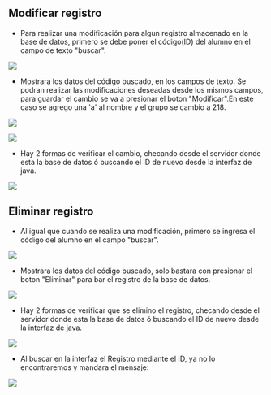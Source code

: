 ## Modificar registro

- Para realizar una modificación para algun registro almacenado en la base de datos, primero se debe poner
  el código(ID) del alumno en el campo de texto "buscar".

![](C:\Users\1044467\IdeaProjects\CursoJava\src\base_de_datos\BD_Alumnos\ventanas\modificacion_eliminar\1BuscarAntesDeModificar.png)

- Mostrara los datos del código buscado, en los campos de texto. Se podran realizar las modificaciones
  deseadas desde los mismos campos, para guardar el cambio se va a presionar el boton "Modificar".En este
  caso se agrego una 'a' al nombre y el grupo se cambio a 218.

![](C:\Users\1044467\IdeaProjects\CursoJava\src\base_de_datos\BD_Alumnos\ventanas\modificacion_eliminar\2ModificacionRegistro.png)

![](C:\Users\1044467\IdeaProjects\CursoJava\src\base_de_datos\BD_Alumnos\ventanas\modificacion_eliminar\3ModificacionExitosa.png)

- Hay 2 formas de verificar el cambio, checando desde el servidor donde esta la base de datos ó buscando
  el ID de nuevo desde la interfaz de java.

![](C:\Users\1044467\IdeaProjects\CursoJava\src\base_de_datos\BD_Alumnos\ventanas\modificacion_eliminar\4VerificacionDeModificacion.png)


## Eliminar registro

- Al igual que cuando se realiza una modificación, primero se ingresa el código del alumno en el campo
  "buscar".

![](C:\Users\1044467\IdeaProjects\CursoJava\src\base_de_datos\BD_Alumnos\ventanas\modificacion_eliminar\5BuscarAntesDeEliminar.png)

- Mostrara los datos del código buscado, solo bastara con presionar el boton "Eliminar" para bar el
  registro de la base de datos.

![](C:\Users\1044467\IdeaProjects\CursoJava\src\base_de_datos\BD_Alumnos\ventanas\modificacion_eliminar\6RegistroEliminado.png)

- Hay 2 formas de verificar que se elimino el registro, checando desde el servidor donde esta la base
  de datos ó buscando el ID de nuevo desde la interfaz de java.

![](C:\Users\1044467\IdeaProjects\CursoJava\src\base_de_datos\BD_Alumnos\ventanas\modificacion_eliminar\7VerificacionDeEliminacion.png)

- Al buscar en la interfaz el Registro mediante el ID, ya no lo encontraremos y mandara el mensaje:

![](C:\Users\1044467\IdeaProjects\CursoJava\src\base_de_datos\BD_Alumnos\ventanas\modificacion_eliminar\8VerificacionEnInterfaz.png)